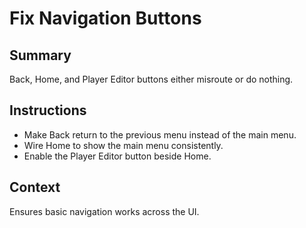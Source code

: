 # Fix Navigation Buttons

## Summary
Back, Home, and Player Editor buttons either misroute or do nothing.

## Instructions
- Make Back return to the previous menu instead of the main menu.
- Wire Home to show the main menu consistently.
- Enable the Player Editor button beside Home.

## Context
Ensures basic navigation works across the UI.
